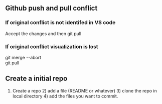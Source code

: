 ## Github push and pull conflict
### If original conflict is not identifed in VS code
Accept the changes and then git pull
### If original conflict visualization is lost
git merge --abort <br>
git pull

## Create a initial repo
1) Create a repo 2) add a file (README or whatever) 3) clone the repo in local directory 4) add the files you want to commit.
